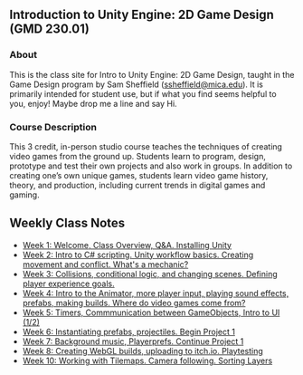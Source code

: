 ## Introduction to Unity Engine: 2D Game Design (GMD 230.01)

### About
This is the class site for Intro to Unity Engine: 2D Game Design, taught in the Game Design program by Sam Sheffield (ssheffield@mica.edu). It is primarily intended for student use, but if what you find seems helpful to you, enjoy! Maybe drop me a line and say Hi.

### Course Description
This 3 credit, in-person studio course teaches the techniques of creating video games from the ground up. Students learn to program, design, prototype and test their own projects and also work in groups. In addition to creating one’s own unique games, students learn video game history, theory, and production, including current trends in digital games and gaming.


## Weekly Class Notes
- [Week 1: Welcome, Class Overview, Q&A. Installing Unity](week1.md)
- [Week 2: Intro to C# scripting. Unity workflow basics. Creating movement and conflict. What's a mechanic?](week2.md)
- [Week 3: Collisions, conditional logic, and changing scenes. Defining player experience goals.](week3.md)
- [Week 4: Intro to the Animator, more player input, playing sound effects, prefabs, making builds. Where do video games come from?](week4.md)
- [Week 5: Timers, Commmunication between GameObjects, Intro to UI (1/2)](week5.md)
- [Week 6: Instantiating prefabs, projectiles. Begin Project 1](week6.md)
- [Week 7: Background music, Playerprefs. Continue Project 1](week7.md)
- [Week 8: Creating WebGL builds, uploading to itch.io. Playtesting](week8.md)
- [Week 10: Working with Tilemaps. Camera following. Sorting Layers](week10.md)


